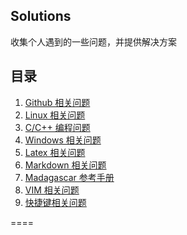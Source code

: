 Solutions
--------
收集个人遇到的一些问题，并提供解决方案

## 目录

1.  [Github 相关问题](./github.md)
2.  [Linux 相关问题](./linux.md)
3.  [C/C++ 编程问题](./C&C++.md)
4.  [Windows 相关问题](./windows.md)
5.  [Latex 相关问题](./latex.md)
6.  [Markdown 相关问题](./markdown/md)
7.  [Madagascar 参考手册](./Madagascar.md)
8.  [VIM 相关问题](./vim.md)
9.  [快捷键相关问题](./shortcut.md)

====

